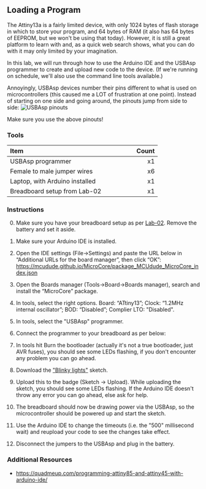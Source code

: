 ## Loading a Program

The Attiny13a is a fairly limited device, with only 1024 bytes of flash storage in which to store your program, and 64 bytes of RAM (it also has 64 bytes of EEPROM, but we won't be using that today). However, it is still a great platform to learn with and, as a quick web search shows, what you can do with it may only limited by your imagination.

In this lab, we will run through how to use the Arduino IDE and the USBAsp programmer to create and upload new code to the device. (If we're running on schedule, we'll also use the command line tools available.)

Annoyingly, USBAsp devices number their pins different to what is used on microcontrollers (this caused me a LOT of frustration at one point). Instead of starting on one side and going around, the pinouts jump from side to side:
![USBAsp pinouts](https://raw.githubusercontent.com/kiwicon-badge/badge/master/lab-03/images/usbasp_pinout.png)

Make sure you use the above pinouts!

### Tools

| Item &nbsp; &nbsp; &nbsp; &nbsp; &nbsp; &nbsp; &nbsp; &nbsp; &nbsp; &nbsp; &nbsp; &nbsp; &nbsp; &nbsp; &nbsp;&nbsp; &nbsp; &nbsp; &nbsp; &nbsp; &nbsp; &nbsp; &nbsp; &nbsp; &nbsp; &nbsp; &nbsp; &nbsp; &nbsp; | &nbsp; &nbsp; &nbsp; &nbsp; Count |
| --------------------------------- |-------:|
| USBAsp programmer                 |     x1 |
| Female to male jumper wires       |     x6 |
| Laptop, with Arduino installed    |     x1 |
| Breadboard setup from Lab-02      |     x1 |

### Instructions

0. Make sure you have your breadboard setup as per [Lab-02](https://github.com/kiwicon-badge/badge/blob/master/lab-02/README.md). Remove the battery and set it aside.
1. Make sure your Arduino IDE is installed.
2. Open the IDE settings (File->Settings) and paste the URL below in “Additional URLs for the board manager”, then click “OK”:
https://mcudude.github.io/MicroCore/package_MCUdude_MicroCore_index.json
3. Open the Boards manager (Tools->Board->Boards manager), search and install the “MicroCore” package.
4. In tools, select the right options. Board: “ATtiny13”; Clock: “1.2MHz internal oscillator”; BOD: “Disabled”; Complier LTO: "Disabled".
5. In tools, select the "USBAsp" programmer.
6. Connect the programmer to your breadboard as per below:

7. In tools hit Burn the bootloader (actually it's not a true bootloader, just AVR fuses), you should see some LEDs flashing, if you don't encounter any problem you can go ahead.
8. Download the ["Blinky lights"](https://raw.githubusercontent.com/kiwicon-badge/badge/master/lab-03/files/attiny13a_blink.ino) sketch.
9. Upload this to the badge (Sketch -> Upload). While uploading the sketch, you should see some LEDs flashing. If the Arduino IDE doesn't throw any error you can go ahead, else ask for help.
10. The breadboard should now be drawing power via the USBAsp, so the microcontroller should be powered up and start the sketch.
11. Use the Arduino IDE to change the timeouts (i.e. the "500" millisecond wait) and reupload your code to see the changes take effect.
12. Disconnect the jumpers to the USBAsp and plug in the battery.

### Additional Resources
+ https://quadmeup.com/programming-attiny85-and-attiny45-with-arduino-ide/
